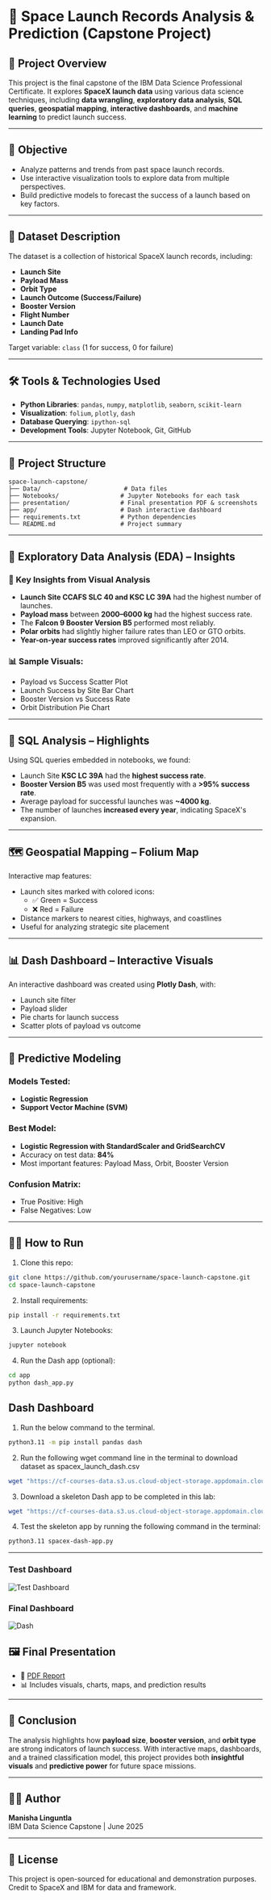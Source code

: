 # 🚀 Space Launch Records Analysis & Prediction (Capstone Project)

## 📌 Project Overview
This project is the final capstone of the IBM Data Science Professional Certificate. It explores **SpaceX launch data** using various data science techniques, including **data wrangling**, **exploratory data analysis**, **SQL queries**, **geospatial mapping**, **interactive dashboards**, and **machine learning** to predict launch success.

---

## 🎯 Objective
- Analyze patterns and trends from past space launch records.
- Use interactive visualization tools to explore data from multiple perspectives.
- Build predictive models to forecast the success of a launch based on key factors.

---

## 🧾 Dataset Description
The dataset is a collection of historical SpaceX launch records, including:
- **Launch Site**
- **Payload Mass**
- **Orbit Type**
- **Launch Outcome (Success/Failure)**
- **Booster Version**
- **Flight Number**
- **Launch Date**
- **Landing Pad Info**

Target variable: `class` (1 for success, 0 for failure)

---

## 🛠 Tools & Technologies Used
- **Python Libraries**: `pandas`, `numpy`, `matplotlib`, `seaborn`, `scikit-learn`
- **Visualization**: `folium`, `plotly`, `dash`
- **Database Querying**: `ipython-sql`
- **Development Tools**: Jupyter Notebook, Git, GitHub

---

## 📁 Project Structure

```
space-launch-capstone/
├── Data/                       # Data files
├── Notebooks/                 # Jupyter Notebooks for each task
├── presentation/              # Final presentation PDF & screenshots
├── app/                       # Dash interactive dashboard
├── requirements.txt           # Python dependencies
└── README.md                  # Project summary
```

---

## 🔎 Exploratory Data Analysis (EDA) – Insights

### 📌 Key Insights from Visual Analysis
- **Launch Site CCAFS SLC 40 and KSC LC 39A** had the highest number of launches.
- **Payload mass** between **2000–6000 kg** had the highest success rate.
- The **Falcon 9 Booster Version B5** performed most reliably.
- **Polar orbits** had slightly higher failure rates than LEO or GTO orbits.
- **Year-on-year success rates** improved significantly after 2014.

### 📊 Sample Visuals:
- Payload vs Success Scatter Plot
- Launch Success by Site Bar Chart
- Booster Version vs Success Rate
- Orbit Distribution Pie Chart

---

## 🧮 SQL Analysis – Highlights
Using SQL queries embedded in notebooks, we found:
- Launch Site **KSC LC 39A** had the **highest success rate**.
- **Booster Version B5** was used most frequently with a **>95% success rate**.
- Average payload for successful launches was **~4000 kg**.
- The number of launches **increased every year**, indicating SpaceX's expansion.

---

## 🗺️ Geospatial Mapping – Folium Map

Interactive map features:
- Launch sites marked with colored icons:
  - ✅ Green = Success
  - ❌ Red = Failure
- Distance markers to nearest cities, highways, and coastlines
- Useful for analyzing strategic site placement

---

## 📊 Dash Dashboard – Interactive Visuals

An interactive dashboard was created using **Plotly Dash**, with:
- Launch site filter
- Payload slider
- Pie charts for launch success
- Scatter plots of payload vs outcome

---

## 🤖 Predictive Modeling

### Models Tested:
- **Logistic Regression**
- **Support Vector Machine (SVM)**

### Best Model:
- **Logistic Regression with StandardScaler and GridSearchCV**
- Accuracy on test data: **84%**
- Most important features: Payload Mass, Orbit, Booster Version

### Confusion Matrix:
- True Positive: High
- False Negatives: Low

---

## 🧑‍💻 How to Run

1. Clone this repo:
```bash
git clone https://github.com/yourusername/space-launch-capstone.git
cd space-launch-capstone
```

2. Install requirements:
```bash
pip install -r requirements.txt
```

3. Launch Jupyter Notebooks:
```bash
jupyter notebook
```

4. Run the Dash app (optional):
```bash
cd app
python dash_app.py
```

## Dash Dashboard
1. Run the below command to the terminal.
```bash
python3.11 -m pip install pandas dash
```  
2. Run the following wget command line in the terminal to download dataset as spacex_launch_dash.csv
```bash
wget "https://cf-courses-data.s3.us.cloud-object-storage.appdomain.cloud/IBM-DS0321EN-SkillsNetwork/datasets/spacex_launch_dash.csv"
```
3. Download a skeleton Dash app to be completed in this lab:
```bash
wget "https://cf-courses-data.s3.us.cloud-object-storage.appdomain.cloud/t4-Vy4iOU19i8y6E3Px_ww/spacex-dash-app.py"
```
4. Test the skeleton app by running the following command in the terminal:
```bash
python3.11 spacex-dash-app.py
```
---

### Test Dashboard
![Test Dashboard](https://github.com/user-attachments/assets/7773f70b-c8c3-4cb1-9703-24415a0105d5)

### Final Dashboard
![Dash](https://github.com/user-attachments/assets/f97c384e-651a-479d-a237-62b21475d29c)


## 🖼 Final Presentation
- 📄 [PDF Report](presentation/final_presentation.pdf)
- 📊 Includes visuals, charts, maps, and prediction results

---

## 🧠 Conclusion

The analysis highlights how **payload size**, **booster version**, and **orbit type** are strong indicators of launch success. With interactive maps, dashboards, and a trained classification model, this project provides both **insightful visuals** and **predictive power** for future space missions.

---

## 👩‍🚀 Author

**Manisha Linguntla**  
IBM Data Science Capstone | June 2025

---

## 📜 License
This project is open-sourced for educational and demonstration purposes. Credit to SpaceX and IBM for data and framework.
